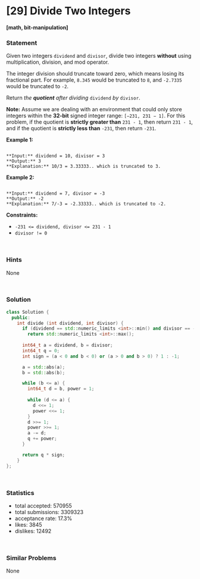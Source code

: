 # [29] Divide Two Integers

**[math, bit-manipulation]**

### Statement

Given two integers `dividend` and `divisor`, divide two integers **without** using multiplication, division, and mod operator.

The integer division should truncate toward zero, which means losing its fractional part. For example, `8.345` would be truncated to `8`, and `-2.7335` would be truncated to `-2`.

Return *the **quotient** after dividing* `dividend` *by* `divisor`.

**Note:** Assume we are dealing with an environment that could only store integers within the **32-bit** signed integer range: `[−231, 231 − 1]`. For this problem, if the quotient is **strictly greater than** `231 - 1`, then return `231 - 1`, and if the quotient is **strictly less than** `-231`, then return `-231`.


**Example 1:**

```

**Input:** dividend = 10, divisor = 3
**Output:** 3
**Explanation:** 10/3 = 3.33333.. which is truncated to 3.

```

**Example 2:**

```

**Input:** dividend = 7, divisor = -3
**Output:** -2
**Explanation:** 7/-3 = -2.33333.. which is truncated to -2.

```

**Constraints:**
* `-231 <= dividend, divisor <= 231 - 1`
* `divisor != 0`


<br>

### Hints

None

<br>

### Solution

```cpp
class Solution {
  public:
    int divide (int dividend, int divisor) {
      if (dividend == std::numeric_limits <int>::min() and divisor == -1)
        return std::numeric_limits <int>::max();
      
      int64_t a = dividend, b = divisor;
      int64_t q = 0;
      int sign = (a < 0 and b < 0) or (a > 0 and b > 0) ? 1 : -1;

      a = std::abs(a);
      b = std::abs(b);

      while (b <= a) {
        int64_t d = b, power = 1;
        
        while (d <= a) {
          d <<= 1;
          power <<= 1;
        }
        d >>= 1;
        power >>= 1;
        a -= d;
        q += power;
      }

      return q * sign;
    }
};
```

<br>

### Statistics

- total accepted: 570955
- total submissions: 3309323
- acceptance rate: 17.3%
- likes: 3845
- dislikes: 12492

<br>

### Similar Problems

None

